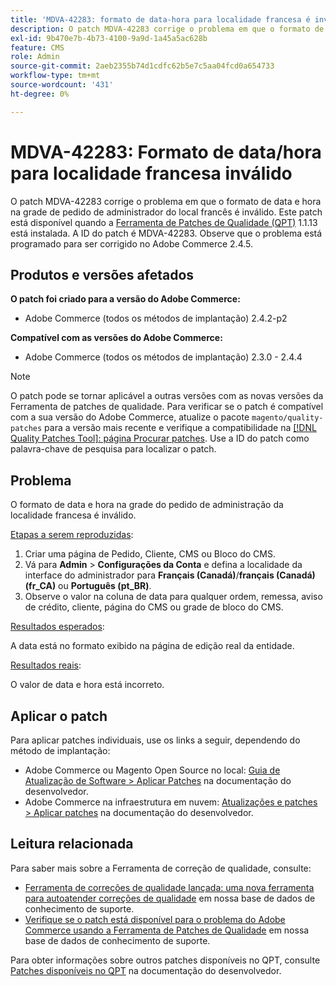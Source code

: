 ```yaml
---
title: 'MDVA-42283: formato de data-hora para localidade francesa é inválido'
description: O patch MDVA-42283 corrige o problema em que o formato de data e hora na grade de pedido de administrador do local francês é inválido. Este patch está disponível quando a [Ferramenta de correções de qualidade (QPT)](/help/announcements/adobe-commerce-announcements/magento-quality-patches-released-new-tool-to-self-serve-quality-patches.md) 1.1.13 está instalada. A ID do patch é MDVA-42283. Observe que o problema está programado para ser corrigido no Adobe Commerce 2.4.5.
exl-id: 9b470e7b-4b73-4100-9a9d-1a45a5ac628b
feature: CMS
role: Admin
source-git-commit: 2aeb2355b74d1cdfc62b5e7c5aa04fcd0a654733
workflow-type: tm+mt
source-wordcount: '431'
ht-degree: 0%

---
```


# MDVA-42283: Formato de data/hora para localidade francesa inválido

O patch MDVA-42283 corrige o problema em que o formato de data e hora na grade de pedido de administrador do local francês é inválido. Este patch está disponível quando a [Ferramenta de Patches de Qualidade (QPT)](/help/announcements/adobe-commerce-announcements/magento-quality-patches-released-new-tool-to-self-serve-quality-patches.md) 1.1.13 está instalada. A ID do patch é MDVA-42283. Observe que o problema está programado para ser corrigido no Adobe Commerce 2.4.5.

## Produtos e versões afetados

**O patch foi criado para a versão do Adobe Commerce:**

* Adobe Commerce (todos os métodos de implantação) 2.4.2-p2

**Compatível com as versões do Adobe Commerce:**

* Adobe Commerce (todos os métodos de implantação) 2.3.0 - 2.4.4

>[!NOTE]
>
>O patch pode se tornar aplicável a outras versões com as novas versões da Ferramenta de patches de qualidade. Para verificar se o patch é compatível com a sua versão do Adobe Commerce, atualize o pacote `magento/quality-patches` para a versão mais recente e verifique a compatibilidade na [[!DNL Quality Patches Tool]: página Procurar patches](https://experienceleague.adobe.com/tools/commerce-quality-patches/index.html). Use a ID do patch como palavra-chave de pesquisa para localizar o patch.

## Problema

O formato de data e hora na grade do pedido de administração da localidade francesa é inválido.

<u>Etapas a serem reproduzidas</u>:

1. Criar uma página de Pedido, Cliente, CMS ou Bloco do CMS.
1. Vá para **Admin** > **Configurações da Conta** e defina a localidade da interface do administrador para **Français (Canadá)**/**français (Canadá)(fr_CA)** ou **Português (pt_BR)**.
1. Observe o valor na coluna de data para qualquer ordem, remessa, aviso de crédito, cliente, página do CMS ou grade de bloco do CMS.

<u>Resultados esperados</u>:

A data está no formato exibido na página de edição real da entidade.

<u>Resultados reais</u>:

O valor de data e hora está incorreto.

## Aplicar o patch

Para aplicar patches individuais, use os links a seguir, dependendo do método de implantação:

* Adobe Commerce ou Magento Open Source no local: [Guia de Atualização de Software > Aplicar Patches](https://experienceleague.adobe.com/en/docs/commerce-operations/tools/quality-patches-tool/usage) na documentação do desenvolvedor.
* Adobe Commerce na infraestrutura em nuvem: [Atualizações e patches > Aplicar patches](https://experienceleague.adobe.com/en/docs/commerce-cloud-service/user-guide/develop/upgrade/apply-patches) na documentação do desenvolvedor.

## Leitura relacionada

Para saber mais sobre a Ferramenta de correção de qualidade, consulte:

* [Ferramenta de correções de qualidade lançada: uma nova ferramenta para autoatender correções de qualidade](/help/announcements/adobe-commerce-announcements/magento-quality-patches-released-new-tool-to-self-serve-quality-patches.md) em nossa base de dados de conhecimento de suporte.
* [Verifique se o patch está disponível para o problema do Adobe Commerce usando a Ferramenta de Patches de Qualidade](/help/support-tools/patches-available-in-qpt-tool/check-patch-for-magento-issue-with-magento-quality-patches.md) em nossa base de dados de conhecimento de suporte.

Para obter informações sobre outros patches disponíveis no QPT, consulte [Patches disponíveis no QPT](https://experienceleague.adobe.com/tools/commerce-quality-patches/index.html) na documentação do desenvolvedor.
